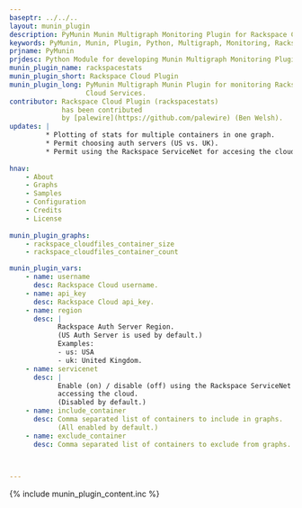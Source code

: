 ```yaml
---
baseptr: ../../..
layout: munin_plugin
description: PyMunin Munin Multigraph Monitoring Plugin for Rackspace Cloud in Python.
keywords: PyMunin, Munin, Plugin, Python, Multigraph, Monitoring, Rackspace, Cloud, Files
prjname: PyMunin
prjdesc: Python Module for developing Munin Multigraph Monitoring Plugins
munin_plugin_name: rackspacestats
munin_plugin_short: Rackspace Cloud Plugin
munin_plugin_long: PyMunin Multigraph Munin Plugin for monitoring Rackspace 
                   Cloud Services.
contributor: Rackspace Cloud Plugin (rackspacestats) 
             has been contributed
             by [palewire](https://github.com/palewire) (Ben Welsh).
updates: |
         * Plotting of stats for multiple containers in one graph.
         * Permit choosing auth servers (US vs. UK).
         * Permit using the Rackspace ServiceNet for accesing the cloud.
                   
hnav:
    - About
    - Graphs
    - Samples
    - Configuration
    - Credits
    - License
                   
munin_plugin_graphs:
    - rackspace_cloudfiles_container_size
    - rackspace_cloudfiles_container_count

munin_plugin_vars:
    - name: username
      desc: Rackspace Cloud username.
    - name: api_key
      desc: Rackspace Cloud api_key.
    - name: region
      desc: |
            Rackspace Auth Server Region.
            (US Auth Server is used by default.)
            Examples:
            - us: USA
            - uk: United Kingdom.
    - name: servicenet
      desc: |
            Enable (on) / disable (off) using the Rackspace ServiceNet for
            accessing the cloud. 
            (Disabled by default.)
    - name: include_container
      desc: Comma separated list of containers to include in graphs.
            (All enabled by default.)
    - name: exclude_container
      desc: Comma separated list of containers to exclude from graphs.    


    
---
```


{% include munin_plugin_content.inc %}
